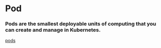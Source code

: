 # Pod
### Pods are the smallest deployable units of computing that you can create and manage in Kubernetes.

[pods](https://kubernetes.io/docs/concepts/workloads/pods/)
